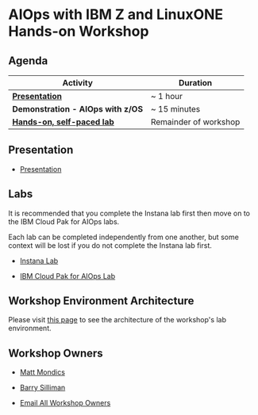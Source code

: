 # AIOps with IBM Z and LinuxONE Hands-on Workshop

## Agenda

| Activity       | Duration     | 
| ---                  | ---           |
| [**Presentation**](#presentation)             | ~ 1 hour   |
| **Demonstration - AIOps with z/OS** | ~ 15 minutes |    
| [**Hands-on, self-paced lab**](#labs)           | Remainder of workshop      |

## Presentation

* <a href="aiops_z_03-20-24.pdf" target="_blank">Presentation</a>

## Labs
It is recommended that you complete the Instana lab first then move on to the <!--Turbonomic and/or --> IBM Cloud Pak for AIOps labs.

Each lab can be completed independently from one another, but some context will be lost if you do not complete the Instana lab first.

* [Instana Lab](instana-lab.md)
<!-- * [Turbonomic Lab](turbonomic-lab.md) -->
* [IBM Cloud Pak for AIOps Lab](cp4aiops-lab.md)

## Workshop Environment Architecture

Please visit [this page](workshop-architecture.md) to see the architecture of the workshop's lab environment.

## Workshop Owners

* [Matt Mondics](mailto:matt.mondics@ibm.com)
* [Barry Silliman](mailto:silliman@us.ibm.com)

* [Email All Workshop Owners](mailto:silliman@us.ibm.com,matt.mondics@ibm.com)